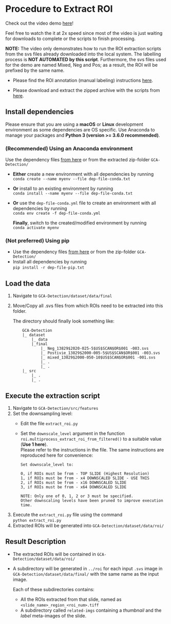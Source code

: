 # Procedure to Extract ROI

Check out the video demo [here](https://drive.google.com/file/d/1dOIPB8BWaovi4Cj0zAWIxnHStyxyEoBY/view?usp=sharing)!

Feel free to watch the it at 2x speed since most of the video is just waiting for downloads to complete or the scripts to finish processing.

**NOTE:** The video only demonstrates how to run the ROI extraction scripts from the svs files already downloaded into the local system. The labelling process is **NOT AUTOMATED by this script**. Furthermore, the svs files used for the demo are named Mixed, Neg and Pos; as a result, the ROI will be prefixed by the same name.

- Please find the ROI annotation (manual labeling) instructions [here](https://drive.google.com/file/d/1RoVPF7XqGhrn3G3inWakuTTyRwctItbU/view?usp=sharing).

- Please download and extract the zipped archive with the scripts from [here](https://drive.google.com/file/d/1EfgvTixClbUjjJlKVkpirEwigiaUeHc_/view?usp=sharing).

## Install dependencies

Please ensure that you are using a **macOS** or **Linux** development environment as some dependencies are OS specific.
Use Anaconda to manage your packages and **Python 3 (version >= 3.6.0 recommended)**.

### **(Recommended)** Using an Anaconda environment
Use the dependency files [from here](https://drive.google.com/drive/folders/1n3U8-h0YRr855r6C5r6fw_dkaMqvhZsC?usp=sharing) or from the extracted zip-folder `GCA-Detection/`
- **Either** create a new environment with all dependencies by running   
`conda create --name myenv --file dep-file-conda.txt`
- **Or** install to an existing environment by running   
`conda install --name myenv --file dep-file-conda.txt`
- **Or** use the `dep-file-conda.yml` file to create an environment with all dependencies by running   
`conda env create -f dep-file-conda.yml`

    **Finally**, switch to the created/modified environment by running   
    `conda activate myenv`


### **(Not preferred)** Using pip
- Use the dependency files [from here](https://drive.google.com/drive/folders/1n3U8-h0YRr855r6C5r6fw_dkaMqvhZsC?usp=sharing) or from the zip-folder `GCA-Detection/`
- Install all dependencies by running   
`pip install -r dep-file-pip.txt`


## Load the data

1. Navigate to `GCA-Detection/dataset/data/final`
2. Move/Copy all .svs files from which ROIs need to be extracted into this folder.

    The directory should finally look something like:   
    ```
        GCA-Detection
        |_ dataset
            |_ data
            |_final
                |_ Neg_13829$2020-025-5$US$SCAN$OR$001 -003.svs
                |_ Postivie_13829$2000-005-5$US$SCAN$OR$001 -003.svs
                |_ mixed_13829$2000-050-10$US$SCAN$OR$001 -001.svs
                |_ .
                |_ .
        |_ src
            |_ .
            |_ .
    ```

## Execute the extraction script

1. Navigate to `GCA-Detection/src/features`
2. Set the downsampling level:    
    - Edit the file `extract_roi.py`
    - Set the `downscale_level` argument in the function `roi.multiprocess_extract_roi_from_filtered()` to a suitable value (**Use 1 here**).    
    Please refer to the instructions in the file. The same instructions are reproduced here for convenience:   

        ```
        Set downscale_level to:
        
        0, if ROIs must be from - TOP SLIDE (Highest Resolution) 
        1, if ROIs must be from - x4 DOWNSCALED SLIDE - USE THIS
        2, if ROIs must be from - x16 DOWNSCALED SLIDE
        3, if ROIs must be from - x64 DOWNSCALED SLIDE
        
        NOTE: Only one of 0, 1, 2 or 3 must be specified. 
        Other downscaling levels have been pruned to improve execution time.
        ```
3. Execute the `extract_roi.py` file using the command  
        ```
        python extract_roi.py
        ```
4. Extracted ROIs will be generated into `GCA-Detection/dataset/data/roi/`

## Result Description

- The extracted ROIs will be contained in `GCA-Detection/dataset/data/roi/`

- A subdirectory will be generated in `../roi` for each input `.svs` image in `GCA-Detection/dataset/data/final/` with the same name as the input image.

    Each of these subdirectories contains:
    - All the ROIs extracted from that slide, named as `<slide_name>_region_<roi_num>.tiff`
    - A subdirectory called `related-imgs` containing a _thumbnail_ and the _label_ meta-images of the slide.
